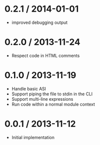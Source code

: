 
0.2.1 / 2014-01-01 
==================

  * improved debugging output

0.2.0 / 2013-11-24
==================

  * Respect code in HTML comments

0.1.0 / 2013-11-19
==================

  * Handle basic ASI
  * Support piping the file to stdin in the CLI
  * Support multi-line expressions
  * Run code within a normal module context

0.0.1 / 2013-11-12
==================

  * Initial implementation
